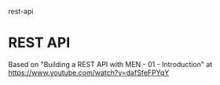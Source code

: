 rest-api
# REST API

Based on "Building a REST API with MEN - 01 - Introduction" at https://www.youtube.com/watch?v=dafSfeFPYqY
